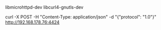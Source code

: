 libmicrohttpd-dev
libcurl4-gnutls-dev

curl -X POST -H "Content-Type: application/json" -d "{\"protocol\": \"1.0\"}" http://192.168.178.76:4424
